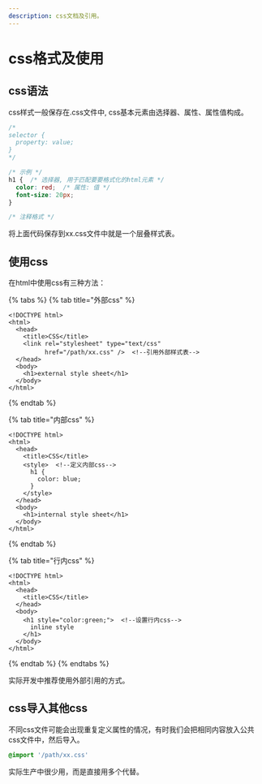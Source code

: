 ```yaml
---
description: css文档及引用。
---
```


# css格式及使用

## css语法

css样式一般保存在.css文件中, css基本元素由选择器、属性、属性值构成。

```css
/*
selector {
  property: value;
}
*/

/* 示例 */
h1 {  /* 选择器, 用于匹配要要格式化的html元素 */
  color: red;  /* 属性: 值 */
  font-size: 20px;
}

/* 注释格式 */
```

将上面代码保存到xx.css文件中就是一个层叠样式表。

## 使用css

在html中使用css有三种方法：

{% tabs %}
{% tab title="外部css" %}
```markup
<!DOCTYPE html>
<html>
  <head>
    <title>CSS</title>
    <link rel="stylesheet" type="text/css" 
          href="/path/xx.css" />  <!--引用外部样式表-->
  </head>
  <body>
    <h1>external style sheet</h1>
  </body>
</html>
```
{% endtab %}

{% tab title="内部css" %}
```markup
<!DOCTYPE html>
<html>
  <head>
    <title>CSS</title>
    <style>  <!--定义内部css-->
      h1 {
        color: blue;
      }
    </style>
  </head>
  <body>
    <h1>internal style sheet</h1>
  </body>
</html>
```
{% endtab %}

{% tab title="行内css" %}
```markup
<!DOCTYPE html>
<html>
  <head>
    <title>CSS</title>
  </head>
  <body>
    <h1 style="color:green;">  <!--设置行内css-->
      inline style
    </h1>
  </body>
</html>
```
{% endtab %}
{% endtabs %}

实际开发中推荐使用外部引用的方式。

## css导入其他css

不同css文件可能会出现重复定义属性的情况，有时我们会把相同内容放入公共css文件中，然后导入。

```css
@import '/path/xx.css'
```

实际生产中很少用，而是直接用多个<link>代替。

